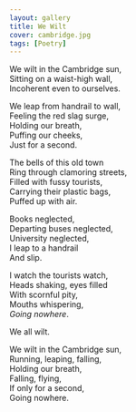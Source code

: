 ```yaml
---
layout: gallery
title: We Wilt
cover: cambridge.jpg
tags: [Poetry]
---
```


We wilt in the Cambridge sun,  
Sitting on a waist-high wall,  
Incoherent even to ourselves.  

We leap from handrail to wall,  
Feeling the red slag surge,  
Holding our breath,  
Puffing our cheeks,  
Just for a second.  

The bells of this old town  
Ring through clamoring streets,  
Filled with fussy tourists,  
Carrying their plastic bags,  
Puffed up with air.  

Books neglected,  
Departing buses neglected,  
University neglected,  
I leap to a handrail  
And slip.  

I watch the tourists watch,  
Heads shaking, eyes filled  
With scornful pity,  
Mouths whispering,  
_Going nowhere_.  

We all wilt.  

We wilt in the Cambridge sun,  
Running, leaping, falling,  
Holding our breath,  
Falling, flying,  
If only for a second,  
Going nowhere.